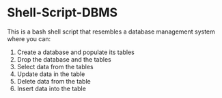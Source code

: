 # Shell-Script-DBMS

This is a bash shell script that resembles a database management system where you can:
1. Create a database and populate its tables
2. Drop the database and the tables
3. Select data from the tables
4. Update data in the table
5. Delete data from the table
6. Insert data into the table
   
